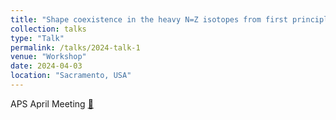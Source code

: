 ```yaml
---
title: "Shape coexistence in the heavy N=Z isotopes from first principles"
collection: talks
type: "Talk"
permalink: /talks/2024-talk-1
venue: "Workshop"
date: 2024-04-03
location: "Sacramento, USA"
---
```


APS April Meeting [🔗](https://meetings.aps.org/Meeting/APR24/Session/C06)
